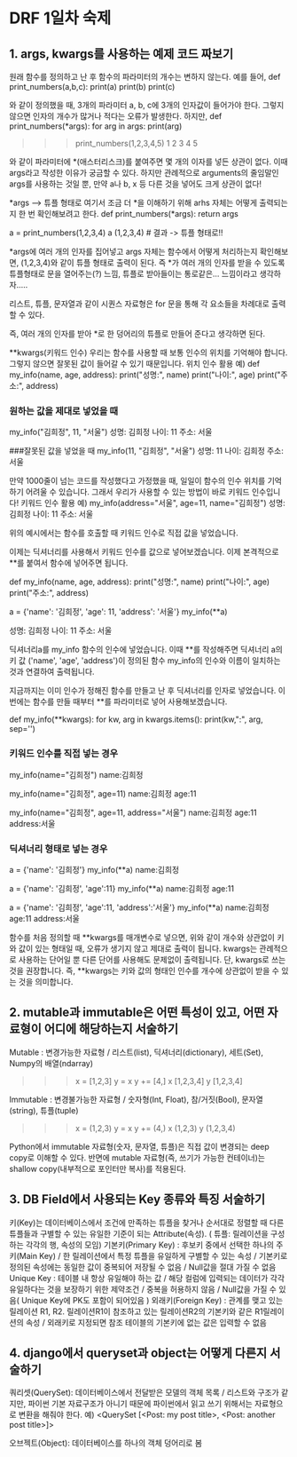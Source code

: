 # DRF 1일차 숙제

## 1. args, kwargs를 사용하는 예제 코드 짜보기
원래 함수를 정의하고 난 후 함수의 파라미터의 개수는 변하지 않는다.
예를 들어,
def print_numbers(a,b,c):
    print(a)
    print(b)
    print(c)

와 같이 정의했을 때, 3개의 파라미터 a, b, c에 3개의 인자값이 들어가야 한다.
그렇지 않으면 인자의 개수가 많거나 적다는 오류가 발생한다.
하지만,
def print_numbers(*args):
    for arg in args:
        print(arg)

>>> print_numbers(1,2,3,4,5)
1
2
3
4
5

와 같이 파라미터에 *(애스터리스크)를 붙여주면 몇 개의 이자를 넣든 상관이 없다.
이때 args라고 작성한 이유가 궁금할 수 있다.
하지만 관례적으로 arguments의 줄임말인 args를 사용하는 것일 뿐, 만약 a나 b, x 등 다른 것을 넣어도 크게 상관이 없다!


*args  --> 튜플 형태로
여기서 조금 더 *을 이해하기 위해 arhs 자체는 어떻게 출력되는지 한 번 확인해보려고 한다.
def print_numbers(*args):
    return args

a = print_numbers(1,2,3,4)
a
(1,2,3,4)     # 결과 -> 튜플 형태로!!

*args에 여러 개의 인자를 집어넣고 args 자체는 함수에서 어떻게 처리하는지 확인해보면, (1,2,3,4)와 같이 튜플 형태로 출력이 된다.
즉 *가 여러 개의 인자를 받을 수 있도록 튜플형태로 문을 열어주는(?) 느낌, 튜플로 받아들이는 통로같은... 느낌이라고 생각하자.....

리스트, 튜플, 문자열과 같이 시퀀스 자료형은 for 문을 통해 각 요소들을 차례대로 출력할 수 있다.

즉, 여러 개의 인자를 받아 *로 한 덩어리의 튜플로 만들어 준다고 생각하면 된다.


**kwargs(키워드 인수)
우리는 함수를 사용할 때 보통 인수의 위치를 기억해야 합니다. 그렇지 않으면 잘못된 값이 들어갈 수 있기 때문입니다.
위치 인수 활용 예)
def my_info(name, age, address):
    print("성명:", name)
    print("나이:", age)
    print("주소:", address)

### 원하는 값을 제대로 넣었을 때
my_info("김희정", 11, "서울")
성명: 김희정
나이: 11
주소: 서울

###잘못된 값을 넣었을 때
my_info(11, "김희정", "서울")
성명: 11
나이: 김희정
주소: 서울

만약 1000줄이 넘는 코드를 작성했다고 가정했을 때, 일일이 함수의 인수 위치를 기억하기 어려울 수 있습니다. 그래서 우리가 사용할 수 있는 방법이 바로 키워드 인수입니다!
키워드 인수 활용 예)
my_info(address="서울", age=11, name="김희정")
성명: 김희정
나이: 11
주소: 서울

위의 예시에서는 함수를 호출할 때 키워드 인수로 직접 값을 넣었습니다.


이제는 딕셔너리를 사용해서 키워드 인수를 값으로 넣어보겠습니다.
이제 본격적으로 **를 붙여서 함수에 넣어주면 됩니다.

def my_info(name, age, address):
    print("성명:", name)
    print("나이:", age)
    print("주소:", address)

a = {'name': '김희정', 'age': 11, 'address': '서울'}
my_info(**a)

성명: 김희정
나이: 11
주소: 서울

딕셔너리a를 my_info 함수의 인수에 넣었습니다.
이때 **를 작성해주면 딕셔너리 a의 키 값 ('name', 'age', 'address')이 정의된 함수 my_info의 인수와 이름이 일치하는 것과 연결하여 출력됩니다.



지금까지는 이미 인수가 정해진 함수를 만들고 난 후 딕셔너리를 인자로 넣었습니다.
이번에는 함수를 만들 때부터 **를 파라미터로 넣어 사용해보겠습니다.

def my_info(**kwargs):
    for kw, arg in kwargs.items():
        print(kw,":", arg, sep='')

### 키워드 인수를 직접 넣는 경우
my_info(name="김희정")
name:김희정

my_info(name="김희정", age=11)
name:김희정
age:11

my_info(name="김희정", age=11, address="서울")
name:김희정
age:11
address:서울


### 딕셔너리 형태로 넣는 경우
a = {'name': '김희정'}
my_info(**a)
name:김희정

a = {'name': '김희정', 'age':11}
my_info(**a)
name:김희정
age:11

a = {'name': '김희정', 'age':11, 'address':'서울'}
my_info(**a)
name:김희정
age:11
address:서울

함수를 처음 정의할 때 **kwargs를 매개변수로 넣으면, 위와 같이 개수와 상관없이 키와 값이 있는 형태일 때, 오류가 생기지 않고 제대로 출력이 됩니다.
kwargs는 관례적으로 사용하는 단어일 뿐 다른 단어를 사용해도 문제없이 출력됩니다. 단, kwargs로 쓰는 것을 권장합니다.
즉, **kwargs는 키와 값의 형태인 인수를 개수에 상관없이 받을 수 있는 것을 의미합니다.

## 2. mutable과 immutable은 어떤 특성이 있고, 어떤 자료형이 어디에 해당하는지 서술하기
Mutable : 변경가능한 자료형 / 리스트(list), 딕셔너리(dictionary), 세트(Set), Numpy의 배열(ndarray)
>>> x = [1,2,3]
>>> y = x
>>> y += [4,]
>>> x
[1,2,3,4]
>>> y
[1,2,3,4]

Immutable : 변경불가능한 자료형 / 숫자형(Int, Float), 참/거짓(Bool), 문자열(string), 튜플(tuple)
>>> x = (1,2,3)
>>> y = x
>>> y += (4,)
>>> x
(1,2,3)
>>> y
(1,2,3,4)

Python에서 immutable 자료형(숫자, 문자열, 튜플)은 직접 값이 변경되는 deep copy로 이해할 수 있다. 
반면에 mutable 자료형(즉, 쓰기가 가능한 컨테이너)는 shallow copy(내부적으로 포인터만 복사)를 적용된다.

## 3. DB Field에서 사용되는 Key 종류와 특징 서술하기
키(Key)는 데이터베이스에서 조건에 만족하는 튜플을 찾거나 순서대로 정렬할 때 다른 튜플들과 구별할 수 있는 유일한 기준이 되는 Attribute(속성). ( 튜플: 릴레이션을 구성하는 각각의 행, 속성의 모임)
기본키(Primary Key) : 후보키 중에서 선택한 하나의 주 키(Main Key) / 한 릴레이션에서 특정 튜플을 유일하게 구별할 수 있는 속성 / 기본키로 정의된 속성에는 동일한 값이 중복되어 저장될 수 없음 / Null값을 절대 가질 수 없음 
Unique Key : 테이블 내 항상 유일해야 하는 값 / 해당 컬럼에 입력되는 데이터가 각각 유일하다는 것을 보장하기 위한 제약조건 / 중복을 허용하지 않음 / Null값을 가질 수 있음( Unique Key에 PK도 포함이 되어있음 )
외래키(Foreign Key) : 관계를 맺고 있는 릴레이션 R1, R2. 릴레이션R1이 참조하고 있는 릴레이션R2의 기본키와 같은 R1릴레이션의 속성 / 외래키로 지정되면 참조 테이블의 기본키에 없는 값은 입력할 수 없음

## 4. django에서 queryset과 object는 어떻게 다른지 서술하기
쿼리셋(QuerySet): 데이터베이스에서 전달받은 모델의 객체 목록 / 리스트와 구조가 같지만, 파이썬 기본 자료구조가 아니기 때문에 파이썬에서 읽고 쓰기 위해서는 자료형으로 변환을 해줘야 한다.
 예) <QuerySet [<Post: my post title>, <Post: another post title>]>
 
오브젝트(Object): 데이터베이스를 하나의 객체 덩어리로 봄 

